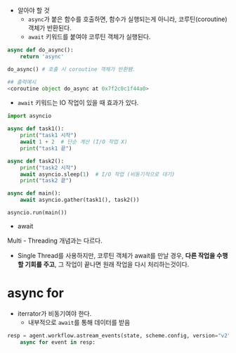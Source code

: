 - 알아야 할 것
	- `async`가 붙은 함수를 호출하면, 함수가 실행되는게 아니라, 코루틴(coroutine) 객체가 반환된다.
	- `await` 키워드를 붙여야 코루틴 객체가 실행된다.
```python
async def do_async():
	return 'async'

do_async() # 호출 시 coroutine 객체가 반환됌.

## 출력예시
<coroutine object do_async at 0x7f2c0c1f44a0>
```

- `await` 키워드는 IO 작업이 있을 때 효과가 있다.

```python
import asyncio

async def task1():
    print("task1 시작")
    await 1 + 2  # 단순 계산 (I/O 작업 X)
    print("task1 끝")

async def task2():
    print("task2 시작")
    await asyncio.sleep(1)  # I/O 작업 (비동기적으로 대기)
    print("task2 끝")

async def main():
    await asyncio.gather(task1(), task2())

asyncio.run(main())

```

- await

Multi - Threading 개념과는 다르다.
- Single Thread를 사용하지만, 코루틴 객체가 await를 만날 경우, **다른 작업을 수행할 기회를 주고**, 그 작업이 끝나면 원래 작업을 다시 처리하는것이다.

# async for
- iterrator가 비동기여야 한다.
	- 내부적으로 `await`를 통해 데이터를 받음

```python
resp = agent.workflow.astream_events(state, scheme.config, version="v2")
	async for event in resp:
```